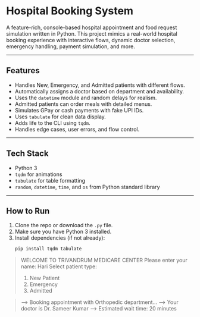 # Hospital Booking System

A feature-rich, console-based hospital appointment and food request simulation written in Python. This project mimics a real-world hospital booking experience with interactive flows, dynamic doctor selection, emergency handling, payment simulation, and more.

---

## Features

- Handles New, Emergency, and Admitted patients with different flows.
- Automatically assigns a doctor based on department and availability.
- Uses the `datetime` module and random delays for realism.
- Admitted patients can order meals with detailed menus.
- Simulates GPay or cash payments with fake UPI IDs.
- Uses `tabulate` for clean data display.
- Adds life to the CLI using `tqdm`.
- Handles edge cases, user errors, and flow control.

---

## Tech Stack

- Python 3
- `tqdm` for animations
- `tabulate` for table formatting
- `random`, `datetime`, `time`, and `os` from Python standard library

---

## How to Run

1. Clone the repo or download the `.py` file.
2. Make sure you have Python 3 installed.
3. Install dependencies (if not already):
   ```bash
   pip install tqdm tabulate
>WELCOME TO TRIVANDRUM MEDICARE CENTER
>Please enter your name: Hari
>Select patient type:
>1. New Patient
>2. Emergency
>3. Admitted

>--> Booking appointment with Orthopedic department...
>--> Your doctor is Dr. Sameer Kumar
>--> Estimated wait time: 20 minutes
